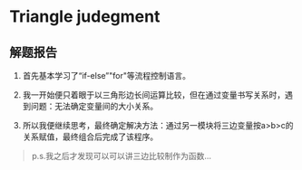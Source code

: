 # Triangle judegment

## 解题报告

1. 首先基本学习了“if-else”"for"等流程控制语言。

2. 我一开始便只着眼于以三角形边长间运算比较，但在通过变量书写关系时，遇到问题：无法确定变量间的大小关系。

3. 所以我便继续思考，最终确定解决方法：通过另一模块将三边变量按a>b>c的关系赋值，最终组合后完成了该程序。

> p.s.我之后才发现可以可以讲三边比较制作为函数…
